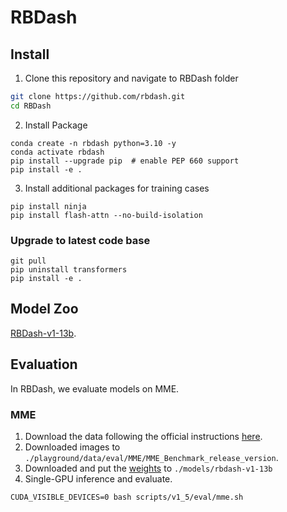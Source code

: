 # RBDash

## Install

1. Clone this repository and navigate to RBDash folder
```bash
git clone https://github.com/rbdash.git
cd RBDash
```

2. Install Package
```Shell
conda create -n rbdash python=3.10 -y
conda activate rbdash
pip install --upgrade pip  # enable PEP 660 support
pip install -e .
```

3. Install additional packages for training cases
```
pip install ninja
pip install flash-attn --no-build-isolation
```

### Upgrade to latest code base

```Shell
git pull
pip uninstall transformers
pip install -e .
```

## Model Zoo
[RBDash-v1-13b](https://huggingface.co/RBDash-Team/rbdash-v1-13b/tree/main).
## Evaluation
In RBDash, we evaluate models on MME.
### MME

1. Download the data following the official instructions [here](https://github.com/BradyFU/Awesome-Multimodal-Large-Language-Models/tree/Evaluation).
2. Downloaded images to `./playground/data/eval/MME/MME_Benchmark_release_version`.
3. Downloaded and put the [weights](https://huggingface.co/RBDash-Team/rbdash-v1-13b/tree/main) to `./models/rbdash-v1-13b`
4. Single-GPU inference and evaluate.
```Shell
CUDA_VISIBLE_DEVICES=0 bash scripts/v1_5/eval/mme.sh
```
